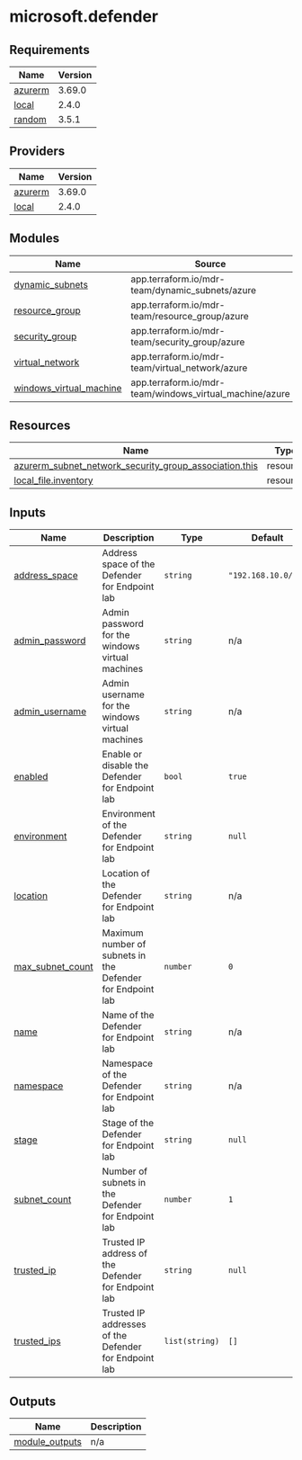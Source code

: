 # microsoft.defender

<!-- BEGINNING OF PRE-COMMIT-TERRAFORM DOCS HOOK -->
## Requirements

| Name | Version |
|------|---------|
| <a name="requirement_azurerm"></a> [azurerm](#requirement\_azurerm) | 3.69.0 |
| <a name="requirement_local"></a> [local](#requirement\_local) | 2.4.0 |
| <a name="requirement_random"></a> [random](#requirement\_random) | 3.5.1 |

## Providers

| Name | Version |
|------|---------|
| <a name="provider_azurerm"></a> [azurerm](#provider\_azurerm) | 3.69.0 |
| <a name="provider_local"></a> [local](#provider\_local) | 2.4.0 |

## Modules

| Name | Source | Version |
|------|--------|---------|
| <a name="module_dynamic_subnets"></a> [dynamic\_subnets](#module\_dynamic\_subnets) | app.terraform.io/mdr-team/dynamic_subnets/azure | 1.0.1 |
| <a name="module_resource_group"></a> [resource\_group](#module\_resource\_group) | app.terraform.io/mdr-team/resource_group/azure | 1.0.1 |
| <a name="module_security_group"></a> [security\_group](#module\_security\_group) | app.terraform.io/mdr-team/security_group/azure | 1.0.2 |
| <a name="module_virtual_network"></a> [virtual\_network](#module\_virtual\_network) | app.terraform.io/mdr-team/virtual_network/azure | 1.0.2 |
| <a name="module_windows_virtual_machine"></a> [windows\_virtual\_machine](#module\_windows\_virtual\_machine) | app.terraform.io/mdr-team/windows_virtual_machine/azure | 1.0.3 |

## Resources

| Name | Type |
|------|------|
| [azurerm_subnet_network_security_group_association.this](https://registry.terraform.io/providers/hashicorp/azurerm/3.69.0/docs/resources/subnet_network_security_group_association) | resource |
| [local_file.inventory](https://registry.terraform.io/providers/hashicorp/local/2.4.0/docs/resources/file) | resource |

## Inputs

| Name | Description | Type | Default | Required |
|------|-------------|------|---------|:--------:|
| <a name="input_address_space"></a> [address\_space](#input\_address\_space) | Address space of the Defender for Endpoint lab | `string` | `"192.168.10.0/23"` | no |
| <a name="input_admin_password"></a> [admin\_password](#input\_admin\_password) | Admin password for the windows virtual machines | `string` | n/a | yes |
| <a name="input_admin_username"></a> [admin\_username](#input\_admin\_username) | Admin username for the windows virtual machines | `string` | n/a | yes |
| <a name="input_enabled"></a> [enabled](#input\_enabled) | Enable or disable the Defender for Endpoint lab | `bool` | `true` | no |
| <a name="input_environment"></a> [environment](#input\_environment) | Environment of the Defender for Endpoint lab | `string` | `null` | no |
| <a name="input_location"></a> [location](#input\_location) | Location of the Defender for Endpoint lab | `string` | n/a | yes |
| <a name="input_max_subnet_count"></a> [max\_subnet\_count](#input\_max\_subnet\_count) | Maximum number of subnets in the Defender for Endpoint lab | `number` | `0` | no |
| <a name="input_name"></a> [name](#input\_name) | Name of the Defender for Endpoint lab | `string` | n/a | yes |
| <a name="input_namespace"></a> [namespace](#input\_namespace) | Namespace of the Defender for Endpoint lab | `string` | n/a | yes |
| <a name="input_stage"></a> [stage](#input\_stage) | Stage of the Defender for Endpoint lab | `string` | `null` | no |
| <a name="input_subnet_count"></a> [subnet\_count](#input\_subnet\_count) | Number of subnets in the Defender for Endpoint lab | `number` | `1` | no |
| <a name="input_trusted_ip"></a> [trusted\_ip](#input\_trusted\_ip) | Trusted IP address of the Defender for Endpoint lab | `string` | `null` | no |
| <a name="input_trusted_ips"></a> [trusted\_ips](#input\_trusted\_ips) | Trusted IP addresses of the Defender for Endpoint lab | `list(string)` | `[]` | no |

## Outputs

| Name | Description |
|------|-------------|
| <a name="output_module_outputs"></a> [module\_outputs](#output\_module\_outputs) | n/a |
<!-- END OF PRE-COMMIT-TERRAFORM DOCS HOOK -->
